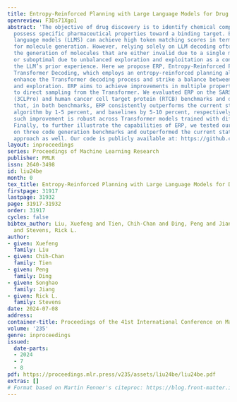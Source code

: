 ```yaml
---
title: Entropy-Reinforced Planning with Large Language Models for Drug Discovery
openreview: F3Ds71Xgo1
abstract: 'The objective of drug discovery is to identify chemical compounds that
  possess specific pharmaceutical properties toward a binding target. Existing large
  language models (LLMS) can achieve high token matching scores in terms of likelihood
  for molecule generation. However, relying solely on LLM decoding often results in
  the generation of molecules that are either invalid due to a single misused token,
  or suboptimal due to unbalanced exploration and exploitation as a consequence of
  the LLM’s prior experience. Here we propose ERP, Entropy-Reinforced Planning for
  Transformer Decoding, which employs an entropy-reinforced planning algorithm to
  enhance the Transformer decoding process and strike a balance between exploitation
  and exploration. ERP aims to achieve improvements in multiple properties compared
  to direct sampling from the Transformer. We evaluated ERP on the SARS-CoV-2 virus
  (3CLPro) and human cancer cell target protein (RTCB) benchmarks and demonstrated
  that, in both benchmarks, ERP consistently outperforms the current state-of-the-art
  algorithm by 1-5 percent, and baselines by 5-10 percent, respectively. Moreover,
  such improvement is robust across Transformer models trained with different objectives.
  Finally, to further illustrate the capabilities of ERP, we tested our algorithm
  on three code generation benchmarks and outperformed the current state-of-the-art
  approach as well. Our code is publicly available at: https://github.com/xuefeng-cs/ERP.'
layout: inproceedings
series: Proceedings of Machine Learning Research
publisher: PMLR
issn: 2640-3498
id: liu24be
month: 0
tex_title: Entropy-Reinforced Planning with Large Language Models for Drug Discovery
firstpage: 31917
lastpage: 31932
page: 31917-31932
order: 31917
cycles: false
bibtex_author: Liu, Xuefeng and Tien, Chih-Chan and Ding, Peng and Jiang, Songhao
  and Stevens, Rick L.
author:
- given: Xuefeng
  family: Liu
- given: Chih-Chan
  family: Tien
- given: Peng
  family: Ding
- given: Songhao
  family: Jiang
- given: Rick L.
  family: Stevens
date: 2024-07-08
address:
container-title: Proceedings of the 41st International Conference on Machine Learning
volume: '235'
genre: inproceedings
issued:
  date-parts:
  - 2024
  - 7
  - 8
pdf: https://proceedings.mlr.press/v235/assets/liu24be/liu24be.pdf
extras: []
# Format based on Martin Fenner's citeproc: https://blog.front-matter.io/posts/citeproc-yaml-for-bibliographies/
---
```

